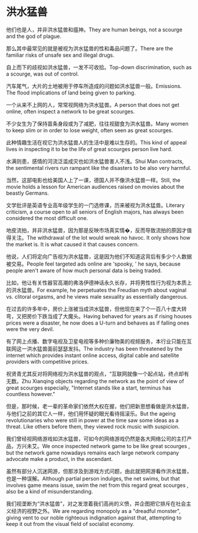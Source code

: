 # 洪水猛兽

<p><span class="chinese">他们也是人，并非洪水猛兽和瘟神。</span><span class="english">They are human beings, not a scourge and the god of plague.</span></p>

<p><span class="chinese">那么其中最常见的就是被视为洪水猛兽的性和毒品问题了。</span><span class="english">There are the familiar risks of unsafe sex and illegal drugs.</span></p>

<p><span class="chinese">自上而下的歧视如洪水猛兽，一发不可收拾。</span><span class="english">Top-down discrimination, such as a scourge, was out of control.</span></p>

<p><span class="chinese">汽车尾气，大片的土地被用于停车所造成的问题如洪水猛兽一般。</span><span class="english">Emissions. The flood implications of land being given to parking.</span></p>

<p><span class="chinese">一个从来不上网的人，常常视网络为洪水猛兽。</span><span class="english">A person that does not get online, often inspect a network to be great scourges.</span></p>

<p><span class="chinese">不少女生为了保持苗条身段或为了减肥，往往视甜食为洪水猛兽。</span><span class="english">Many women to keep slim or in order to lose weight, often seen as great scourges.</span></p>

<p><span class="chinese">此种情趣生活在视它为洪水猛兽人的生活中是难以生存的。</span><span class="english">This kind of appeal lives in inspecting it to be the life of great scourges person live hard.</span></p>

<p><span class="chinese">水满则患，感情的河流泛滥成灾也如洪水猛兽害人不浅。</span><span class="english">Shui Man contracts, the sentimental rivers run rampant like the disasters to be also very harmful.</span></p>

<p><span class="chinese">当然，这部电影也给美国人上了一课，德国人并不像洪水猛兽一样。</span><span class="english">Still, the movie holds a lesson for American audiences raised on movies about the beastly Germans.</span></p>

<p><span class="chinese">文学批评是英语专业高年级学生的一门选修课，历来被视为洪水猛兽。</span><span class="english">Literary criticism, a course open to all seniors of English majors, has always been considered the most difficult one.</span></p>

<p><span class="chinese">地皮流拍，并非洪水猛兽，因为那是反映市场真实情�，反而导致流拍的原因才值得关注。</span><span class="english">The withdrawal of the lot would wreak no havoc. It only shows how the market is. It is what caused it that causes concern.</span></p>

<p><span class="chinese">他说，人们将定向广告视为洪水猛兽，这是因为他们不知道这背后有多少个人数据被交易。</span><span class="english">People feel targeted ads online are 'spooky, ' he says, because people aren't aware of how much personal data is being traded.</span></p>

<p><span class="chinese">比如，他让有关性器官高潮的弗洛伊德神话永久长存，并将男性性行为视为本质上的洪水猛兽。</span><span class="english">For example, he perpetuates the Freudian myth about vaginal vs. clitoral orgasms, and he views male sexuality as essentially dangerous.</span></p>

<p><span class="chinese">在过去的许多年中，房价上涨被当成洪水猛兽，但他现在来了个一百八十度大转弯，又把房价下跌当成了大魔头。</span><span class="english">Having behaved for years as if rising houses prices were a disaster, he now does a U-turn and behaves as if falling ones were the very devil.</span></p>

<p><span class="chinese">有了网上点播、数字电视及卫星电视等多种价廉物美的视频服务，本行业只能在互联网这一洪水猛兽面前瑟瑟发抖。</span><span class="english">The industry has been threatened by the internet which provides instant online access, digital cable and satellite providers with competitive prices.</span></p>

<p><span class="chinese">祝贤青尤其反对将网络视为洪水猛兽的观点，“互联网就像一个起点站，终点却有无数。</span><span class="english">Zhu Xianqing objects regarding the network as the point of view of great scourges especially, "Internet stands like a start, terminus has countless however."</span></p>

<p><span class="chinese">但是，那时候，老一辈的革命家们依然大权在握，他们把新思想看做是洪水猛兽，与他们之前的其它人一样，他们用怀疑的眼光看待摇滚乐。</span><span class="english">But the ageing revolutionaries who were still in power at the time saw some ideas as a threat. Like others before them, they viewed rock music with suspicion.</span></p>

<p><span class="chinese">我们曾经视网络游戏如洪水猛兽，可如今的网络游戏仍然是各大网络公司的主打产品，方兴未艾。</span><span class="english">We once inspected network game to be like great scourges , but the network game nowadays remains each large network company advocate make a product, in the ascendant.</span></p>

<p><span class="chinese">虽然有部分人沉迷网游，但那涉及到游戏方式问题，由此就把网游看作洪水猛兽，也是一种误解。</span><span class="english">Although partial person indulges, the net swims, but that involves game means issue, swim the net from this regard great scourges , also be a kind of misunderstanding.</span></p>

<p><span class="chinese">我们视垄断为“洪水猛兽”，对之发泄着我们高尚的义愤，并企图把它排斥在社会主义经济的视野之外。</span><span class="english">We are regarding monopoly as a "dreadful monster", giving vent to our noble righteous indignation against that, attempting to keep it out from the visual field of socialist economy.</span></p>

